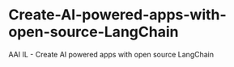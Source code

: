 # Create-AI-powered-apps-with-open-source-LangChain
AAI IL - Create AI powered apps with open source LangChain
